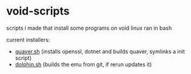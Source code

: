 # void-scripts
scripts i made that install some programs on void linux ran in bash

current installers:
- [quaver.sh](https://github.com/Quaver/Quaver) (installs openssl, dotnet and builds quaver, symlinks a init script)
- [dolphin.sh](https://github.com/dolphin-emu/dolphin) (builds the emu from git, if rerun updates it)
